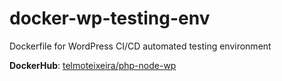 # docker-wp-testing-env
Dockerfile for WordPress CI/CD automated testing environment

**DockerHub**: [telmoteixeira/php-node-wp](https://hub.docker.com/r/telmoteixeira/php-node-wp/dockerfile)